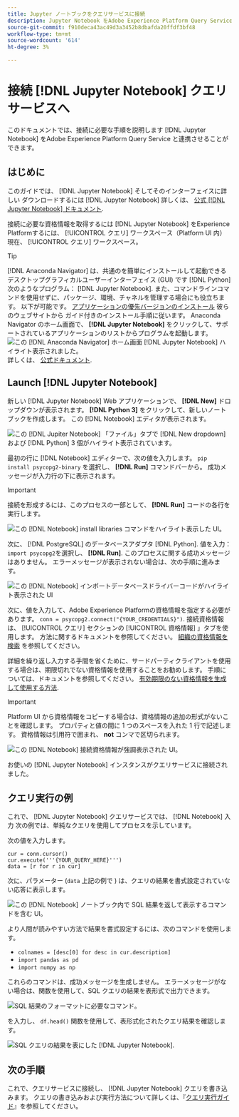 ```yaml
---
title: Jupyter ノートブックをクエリサービスに接続
description: Jupyter Notebook をAdobe Experience Platform Query Service に接続する方法を説明します。
source-git-commit: f910deca43ac49d3a3452b8dbafda20ffdf3bf48
workflow-type: tm+mt
source-wordcount: '614'
ht-degree: 3%

---
```


# 接続 [!DNL Jupyter Notebook] クエリサービスへ

このドキュメントでは、接続に必要な手順を説明します [!DNL Jupyter Notebook] をAdobe Experience Platform Query Service と連携させることができます。

## はじめに

このガイドでは、 [!DNL Jupyter Notebook] そしてそのインターフェイスに詳しい ダウンロードするには [!DNL Jupyter Notebook] 詳しくは、 [公式 [!DNL Jupyter Notebook] ドキュメント](https://jupyter.org/).

接続に必要な資格情報を取得するには [!DNL Jupyter Notebook] をExperience Platformするには、 [!UICONTROL クエリ] ワークスペース（Platform UI 内） 現在、 [!UICONTROL クエリ] ワークスペース。

>[!TIP]
>
>[!DNL Anaconda Navigator] は、共通のを簡単にインストールして起動できるデスクトップグラフィカルユーザーインターフェイス (GUI) です [!DNL Python] 次のようなプログラム： [!DNL Jupyter Notebook]. また、コマンドラインコマンドを使用せずに、パッケージ、環境、チャネルを管理する場合にも役立ちます。
>以下が可能です。 [アプリケーションの優先バージョンのインストール](https://docs.anaconda.com/anaconda/install/) 彼らのウェブサイトから
>ガイド付きのインストール手順に従います。 Anaconda Navigator のホーム画面で、 **[!DNL Jupyter Notebook]** をクリックして、サポートされているアプリケーションのリストからプログラムを起動します。
>![この [!DNL Anaconda Navigator] ホーム画面 [!DNL Jupyter Notebook] ハイライト表示されました。](../images/clients/jupyter-notebook/anaconda-navigator-home.png)
>詳しくは、 [公式ドキュメント](https://docs.anaconda.com/anaconda/navigator/).

## Launch [!DNL Jupyter Notebook]

新しい [!DNL Jupyter Notebook] Web アプリケーションで、 **[!DNL New]** ドロップダウンが表示されます。 **[!DNL Python 3]** をクリックして、新しいノートブックを作成します。 この [!DNL Notebook] エディタが表示されます。

![この [!DNL Jupiter Notebook] 「ファイル」タブで [!DNL New dropdown] および [!DNL Python] 3 個がハイライト表示されています。](../images/clients/jupyter-notebook/new-notebook.png)

最初の行に [!DNL Notebook] エディターで、次の値を入力します。 `pip install psycopg2-binary` を選択し、 **[!DNL Run]** コマンドバーから。 成功メッセージが入力行の下に表示されます。

>[!IMPORTANT]
>
>接続を形成するには、このプロセスの一部として、 **[!DNL Run]** コードの各行を実行します。

![この [!DNL Notebook] install libraries コマンドをハイライト表示した UI。](../images/clients/jupyter-notebook/install-library.png)

次に、 [!DNL PostgreSQL] のデータベースアダプタ [!DNL Python]. 値を入力： `import psycopg2`を選択し、 **[!DNL Run]**. このプロセスに関する成功メッセージはありません。 エラーメッセージが表示されない場合は、次の手順に進みます。

![この [!DNL Notebook] インポートデータベースドライバーコードがハイライト表示された UI](../images/clients/jupyter-notebook/import-dbdriver.png)

次に、値を入力して、Adobe Experience Platformの資格情報を指定する必要があります。 `conn = psycopg2.connect("{YOUR_CREDENTIALS}")`. 接続資格情報は、 [!UICONTROL クエリ] セクションの [!UICONTROL 資格情報] 」タブを使用します。 方法に関するドキュメントを参照してください。 [組織の資格情報を検索](../ui/credentials.md) を参照してください。

詳細を繰り返し入力する手間を省くために、サードパーティクライアントを使用する場合は、期限切れでない資格情報を使用することをお勧めします。 手順については、ドキュメントを参照してください。 [有効期限のない資格情報を生成して使用する方法](../ui/credentials.md#non-expiring-credentials).

>[!IMPORTANT]
>
>Platform UI から資格情報をコピーする場合は、資格情報の追加の形式がないことを確認します。 プロパティと値の間に 1 つのスペースを入れた 1 行で記述します。 資格情報は引用符で囲まれ、 **not** コンマで区切られます。

![この [!DNL Notebook] 接続資格情報が強調表示された UI。](../images/clients/jupyter-notebook/provide-credentials.png)

お使いの [!DNL Jupyter Notebook] インスタンスがクエリサービスに接続されました。

## クエリ実行の例

これで、 [!DNL Jupyter Notebook] クエリサービスでは、 [!DNL Notebook] 入力 次の例では、単純なクエリを使用してプロセスを示しています。

次の値を入力します。

```console
cur = conn.cursor()
cur.execute('''{YOUR_QUERY_HERE}''')
data = [r for r in cur]
```

次に、パラメーター (`data` 上記の例で ) は、クエリの結果を書式設定されていない応答に表示します。

![この [!DNL Notebook] ノートブック内で SQL 結果を返して表示するコマンドを含む UI。](../images/clients/jupyter-notebook/example-query.png)

より人間が読みやすい方法で結果を書式設定するには、次のコマンドを使用します。

- `colnames = [desc[0] for desc in cur.description]`
- `import pandas as pd`
- `import numpy as np`

これらのコマンドは、成功メッセージを生成しません。 エラーメッセージがない場合は、関数を使用して、SQL クエリの結果を表形式で出力できます。

![SQL 結果のフォーマットに必要なコマンド。](../images/clients/jupyter-notebook/format-results-commands.png)

を入力し、 `df.head()` 関数を使用して、表形式化されたクエリ結果を確認します。

![SQL クエリの結果を表にした [!DNL Jupyter Notebook].](../images/clients/jupyter-notebook/format-results-output.png)

## 次の手順

これで、クエリサービスに接続し、 [!DNL Jupyter Notebook] クエリを書き込みます。 クエリの書き込みおよび実行方法について詳しくは、『[クエリ実行ガイド](../best-practices/writing-queries.md)』を参照してください。
